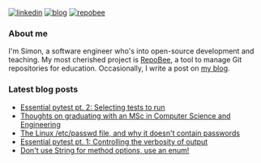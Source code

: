 
[![linkedin](https://img.shields.io/badge/-linkedin-blue?style=for-the-badge)](https://www.linkedin.com/in/simon-lars%C3%A9n-b665b3102/)
[![blog](https://img.shields.io/badge/-blog-lightgrey?style=for-the-badge)](https://slar.se)
[![repobee](https://img.shields.io/badge/-repobee-blue?style=for-the-badge)](https://repobee.org)

### About me
I'm Simon, a software engineer who's into open-source development and teaching.
My most cherished project is [RepoBee](https://repobee.org), a tool to manage
Git repositories for education. Occasionally, I write a post on [my
blog](https://slar.se).

### Latest blog posts
* [Essential pytest pt. 2: Selecting tests to run](https://slar.se/essential-pytest-2.html)
* [Thoughts on graduating with an MSc in Computer Science and Engineering](https://slar.se/thoughts-on-graduating-with-an-msc-in-computer-science-and-engineering.html)
* [The Linux /etc/passwd file, and why it doesn't contain passwords](https://slar.se/etc-passwd.html)
* [Essential pytest pt. 1: Controlling the verbosity of output](https://slar.se/essential-pytest-1.html)
* [Don't use String for method options, use an enum!](https://slar.se/dont-use-string-for-method-options-use-an-enum.html)